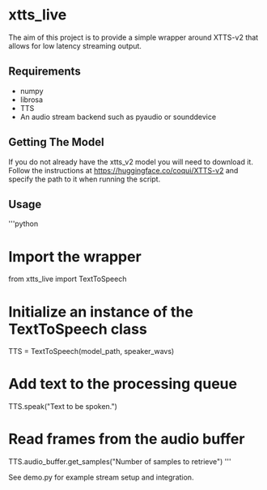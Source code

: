 # xtts_live

The aim of this project is to provide a simple wrapper around XTTS-v2 that allows for low latency streaming output.

## Requirements

- numpy
- librosa
- TTS
- An audio stream backend such as pyaudio or sounddevice

## Getting The Model

If you do not already have the xtts_v2 model you will need to download it.
Follow the instructions at https://huggingface.co/coqui/XTTS-v2 and specify the path to it when running the script.

## Usage

'''python
# Import the wrapper
from xtts_live import TextToSpeech

# Initialize an instance of the TextToSpeech class
TTS = TextToSpeech(model_path, speaker_wavs)

# Add text to the processing queue
TTS.speak("Text to be spoken.")

# Read frames from the audio buffer
TTS.audio_buffer.get_samples("Number of samples to retrieve")
'''

See demo.py for example stream setup and integration.
